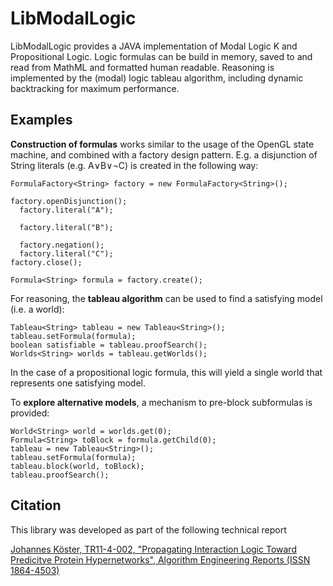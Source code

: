 # LibModalLogic #
LibModalLogic provides a JAVA implementation of Modal Logic K and Propositional Logic. Logic formulas can be build in memory, saved to and read from MathML and formatted human readable. Reasoning is implemented by the (modal) logic tableau algorithm, including dynamic backtracking for maximum performance.

## Examples ##
**Construction of formulas** works similar to the usage of the OpenGL state machine, and combined with a factory design pattern. E.g. a disjunction of String literals (e.g. A∨B∨¬C) is created in the following way:

```
FormulaFactory<String> factory = new FormulaFactory<String>();

factory.openDisjunction();
  factory.literal("A");
  
  factory.literal("B");

  factory.negation();
  factory.literal("C");
factory.close();

Formula<String> formula = factory.create();
```

For reasoning, the **tableau algorithm** can be used to find a satisfying model (i.e. a world):
```
Tableau<String> tableau = new Tableau<String>();
tableau.setFormula(formula);
boolean satisfiable = tableau.proofSearch();
Worlds<String> worlds = tableau.getWorlds();
```
In the case of a propositional logic formula, this will yield a single world that represents one satisfying model.

To **explore alternative models**, a mechanism to pre-block subformulas is provided:
```
World<String> world = worlds.get(0);
Formula<String> toBlock = formula.getChild(0);
tableau = new Tableau<String>();
tableau.setFormula(formula);
tableau.block(world, toBlock);
tableau.proofSearch();
```

## Citation ##
This library was developed as part of the following technical report

[Johannes Köster, TR11-4-002, "Propagating Interaction Logic Toward Predicitve Protein Hypernetworks", Algorithm Engineering Reports (ISSN 1864-4503)](http://ls11-www.cs.uni-dortmund.de/_media/techreports/tr11-02.pdf)